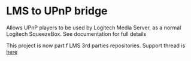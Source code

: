 # LMS to UPnP bridge
Allows UPnP players to be used by Logitech Media Server, as a normal Logitech SqueezeBox. See documentation for full details

This project is now part f LMS 3rd parties repositories. Support thread is [here](https://forums.slimdevices.com/showthread.php?103728-Announce-UPnPBridge-integrate-UPnP-DLNA-players-with-LMS-(squeeze2upnp))
